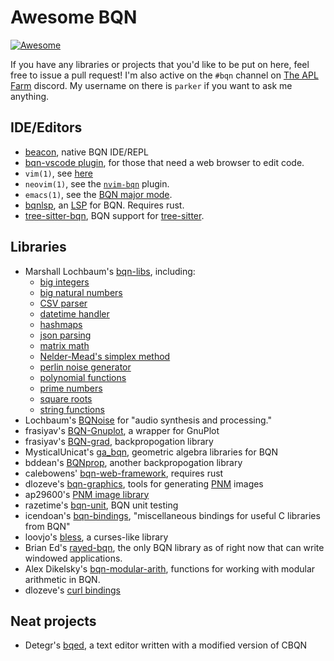 # Awesome BQN
[![Awesome](https://awesome.re/badge.svg)](https://awesome.re)

If you have any libraries or projects that you'd like to be put on here,
feel free to issue a pull request!  I'm also active on the `#bqn` channel
on [The APL Farm](https://discord.gg/2x6r6VgAmY) discord.  My username on 
there is `parker` if you want to ask me anything.


## IDE/Editors
- [beacon](https://github.com/x86y/beacon), native BQN IDE/REPL
- [bqn-vscode plugin](https://github.com/razetime/bqn-vscode), 
  for those that need a web browser to edit code.
- `vim(1)`, see [here](https://mlochbaum.github.io/BQN/editors/index.html#vim)
- `neovim(1)`, see the [`nvim-bqn`](https://git.sr.ht/~detegr/nvim-bqn) plugin.
- `emacs(1)`, see the [BQN major mode](https://github.com/museoa/bqn-mode).
- [bqnlsp](https://git.sr.ht/~detegr/bqnlsp), an 
  [LSP](https://microsoft.github.io/language-server-protocol/) for BQN. Requires rust.
- [tree-sitter-bqn](https://github.com/shnarazk/tree-sitter-bqn), BQN support for 
  [tree-sitter](https://tree-sitter.github.io/tree-sitter/).
  

## Libraries
- Marshall Lochbaum's [bqn-libs](https://github.com/mlochbaum/bqn-libs), including:
  - [big integers](https://github.com/mlochbaum/bqn-libs/blob/master/bigint.bqn)
  - [big natural numbers](https://github.com/mlochbaum/bqn-libs/blob/master/bignat.bqn)
  - [CSV parser](https://github.com/mlochbaum/bqn-libs/blob/master/csv.bqn)
  - [datetime handler](https://github.com/mlochbaum/bqn-libs/blob/master/datetime.bqn)
  - [hashmaps](https://github.com/mlochbaum/bqn-libs/blob/master/hashmap.bqn)
  - [json parsing](https://github.com/mlochbaum/bqn-libs/blob/master/json.bqn)
  - [matrix math](https://github.com/mlochbaum/bqn-libs/blob/master/matrix.bqn)
  - [Nelder-Mead's simplex method](https://github.com/mlochbaum/bqn-libs/blob/master/min.bqn)
  - [perlin noise generator](https://github.com/mlochbaum/bqn-libs/blob/master/perlin.bqn)
  - [polynomial functions](https://github.com/mlochbaum/bqn-libs/blob/master/polynomial.bqn)
  - [prime numbers](https://github.com/mlochbaum/bqn-libs/blob/master/primes.bqn)
  - [square roots](https://github.com/mlochbaum/bqn-libs/blob/master/roots.bqn)
  - [string functions](https://github.com/mlochbaum/bqn-libs/blob/master/strings.bqn)
- Lochbaum's [BQNoise](https://github.com/mlochbaum/BQNoise) for
  "audio synthesis and processing."
- frasiyav's [BQN-Gnuplot](https://github.com/frasiyav/BQN-Gnuplot), a wrapper
  for GnuPlot
- frasiyav's [BQN-grad](https://github.com/frasiyav/BQN-grad), backpropogation
  library
- MysticalUnicat's [ga_bqn](https://github.com/MysticalUnicat/ga_bqn), geometric
  algebra libraries for BQN
- bddean's [BQNprop](https://github.com/bddean/BQNprop), another backpropogation
  library
- calebowens' [bqn-web-framework](https://github.com/calebowens/bqn-web-framework),
  requires rust
- dlozeve's [bqn-graphics](https://github.com/dlozeve/bqn-graphics), tools for
  generating [PNM](https://netpbm.sourceforge.net/doc/pnm.html) images
- ap29600's [PNM image library](https://github.com/ap29600/bqn-image)
- razetime's [bqn-unit](https://github.com/razetime/bqn-unit), BQN unit testing
- icendoan's [bqn-bindings](https://github.com/icendoan/bqn-bindings),
  "miscellaneous bindings for useful C libraries from BQN"
- loovjo's [bless](https://github.com/loovjo/bless), a curses-like library
- Brian Ed's [rayed-bqn](https://github.com/Brian-ED/rayed-bqn), the only BQN library as
  of right now that can write windowed applications.
- Alex Dikelsky's [bqn-modular-arith](https://github.com/AlexDikelsky/bqn-modular-arith),
  functions for working with modular arithmetic in BQN.
- dlozeve's [curl bindings](https://github.com/dlozeve/bqn-curl)

## Neat projects
- Detegr's [bqed](https://github.com/Detegr/bqed), a text editor written with a modified
  version of CBQN
